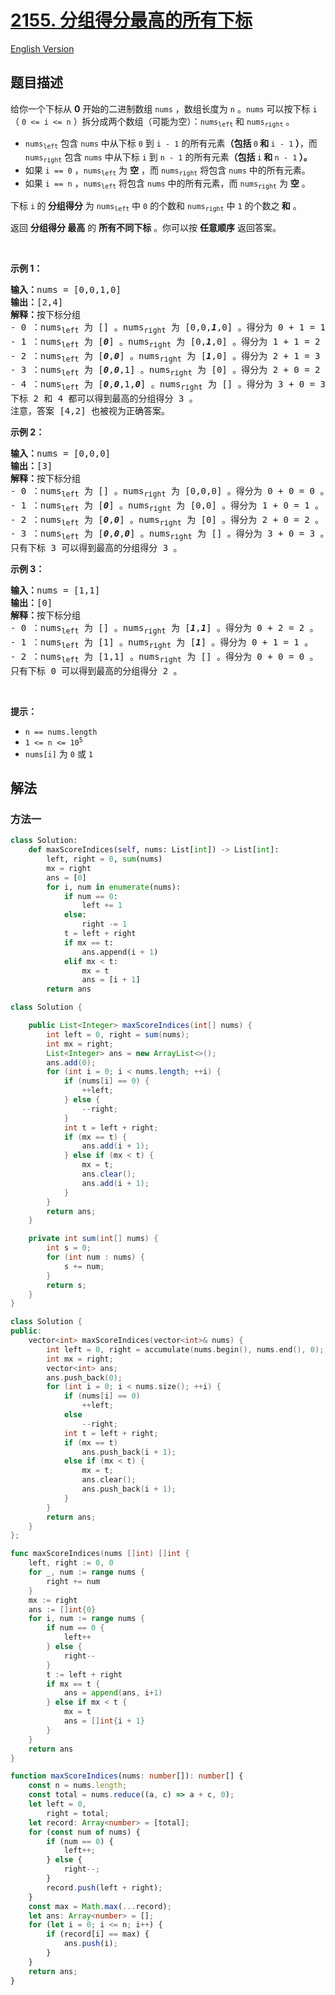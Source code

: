 # [2155. 分组得分最高的所有下标](https://leetcode.cn/problems/all-divisions-with-the-highest-score-of-a-binary-array)

[English Version](/solution/2100-2199/2155.All%20Divisions%20With%20the%20Highest%20Score%20of%20a%20Binary%20Array/README_EN.md)

## 题目描述

<!-- 这里写题目描述 -->

<p>给你一个下标从 <strong>0</strong> 开始的二进制数组 <code>nums</code> ，数组长度为 <code>n</code> 。<code>nums</code> 可以按下标 <code>i</code>（ <code>0 &lt;= i &lt;= n</code> ）拆分成两个数组（可能为空）：<code>nums<sub>left</sub></code> 和 <code>nums<sub>right</sub></code> 。</p>

<ul>
	<li><code>nums<sub>left</sub></code> 包含 <code>nums</code> 中从下标 <code>0</code> 到 <code>i - 1</code> 的所有元素<strong>（包括 </strong><code>0</code><strong> 和 </strong><code>i - 1</code><strong> ）</strong>，而 <code>nums<sub>right</sub></code> 包含 <code>nums</code> 中从下标 <code>i</code> 到 <code>n - 1</code> 的所有元素<strong>（包括 </strong><code>i</code><strong> 和 </strong><code>n - 1</code><strong> ）。</strong></li>
	<li>如果 <code>i == 0</code> ，<code>nums<sub>left</sub></code> 为 <strong>空</strong> ，而 <code>nums<sub>right</sub></code> 将包含 <code>nums</code> 中的所有元素。</li>
	<li>如果 <code>i == n</code> ，<code>nums<sub>left</sub></code> 将包含 <code>nums</code> 中的所有元素，而 <code>nums<sub>right</sub></code> 为 <strong>空</strong> 。</li>
</ul>

<p>下标 <code>i</code><strong> </strong>的<strong> 分组得分</strong> 为 <code>nums<sub>left</sub></code> 中 <code>0</code> 的个数和 <code>nums<sub>right</sub></code> 中 <code>1</code> 的个数之<strong> 和</strong> 。</p>

<p>返回 <strong>分组得分 最高</strong> 的 <strong>所有不同下标</strong> 。你可以按 <strong>任意顺序</strong> 返回答案。</p>

<p>&nbsp;</p>

<p><strong>示例 1：</strong></p>

<pre><strong>输入：</strong>nums = [0,0,1,0]
<strong>输出：</strong>[2,4]
<strong>解释：</strong>按下标分组
- 0 ：nums<sub>left</sub> 为 [] 。nums<sub>right</sub> 为 [0,0,<em><strong>1</strong></em>,0] 。得分为 0 + 1 = 1 。
- 1 ：nums<sub>left</sub> 为 [<em><strong>0</strong></em>] 。nums<sub>right</sub> 为 [0,<em><strong>1</strong></em>,0] 。得分为 1 + 1 = 2 。
- 2 ：nums<sub>left</sub> 为 [<em><strong>0</strong></em>,<em><strong>0</strong></em>] 。nums<sub>right</sub> 为 [<em><strong>1</strong></em>,0] 。得分为 2 + 1 = 3 。
- 3 ：nums<sub>left</sub> 为 [<em><strong>0</strong></em>,<em><strong>0</strong></em>,1] 。nums<sub>right</sub> 为 [0] 。得分为 2 + 0 = 2 。
- 4 ：nums<sub>left</sub> 为 [<em><strong>0</strong></em>,<em><strong>0</strong></em>,1,<em><strong>0</strong></em>] 。nums<sub>right</sub> 为 [] 。得分为 3 + 0 = 3 。
下标 2 和 4 都可以得到最高的分组得分 3 。
注意，答案 [4,2] 也被视为正确答案。</pre>

<p><strong>示例 2：</strong></p>

<pre><strong>输入：</strong>nums = [0,0,0]
<strong>输出：</strong>[3]
<strong>解释：</strong>按下标分组
- 0 ：nums<sub>left</sub> 为 [] 。nums<sub>right</sub> 为 [0,0,0] 。得分为 0 + 0 = 0 。
- 1 ：nums<sub>left</sub> 为 [<em><strong>0</strong></em>] 。nums<sub>right</sub> 为 [0,0] 。得分为 1 + 0 = 1 。
- 2 ：nums<sub>left</sub> 为 [<em><strong>0</strong></em>,<em><strong>0</strong></em>] 。nums<sub>right</sub> 为 [0] 。得分为 2 + 0 = 2 。
- 3 ：nums<sub>left</sub> 为 [<em><strong>0</strong></em>,<em><strong>0</strong></em>,<em><strong>0</strong></em>] 。nums<sub>right</sub> 为 [] 。得分为 3 + 0 = 3 。
只有下标 3 可以得到最高的分组得分 3 。
</pre>

<p><strong>示例 3：</strong></p>

<pre><strong>输入：</strong>nums = [1,1]
<strong>输出：</strong>[0]
<strong>解释：</strong>按下标分组
- 0 ：nums<sub>left</sub> 为 [] 。nums<sub>right</sub> 为 [<em><strong>1</strong></em>,<em><strong>1</strong></em>] 。得分为 0 + 2 = 2 。
- 1 ：nums<sub>left</sub> 为 [1] 。nums<sub>right</sub> 为 [<em><strong>1</strong></em>] 。得分为 0 + 1 = 1 。
- 2 ：nums<sub>left</sub> 为 [1,1] 。nums<sub>right</sub> 为 [] 。得分为 0 + 0 = 0 。
只有下标 0 可以得到最高的分组得分 2 。
</pre>

<p>&nbsp;</p>

<p><strong>提示：</strong></p>

<ul>
	<li><code>n == nums.length</code></li>
	<li><code>1 &lt;= n &lt;= 10<sup>5</sup></code></li>
	<li><code>nums[i]</code> 为 <code>0</code> 或 <code>1</code></li>
</ul>

## 解法

### 方法一

<!-- tabs:start -->

```python
class Solution:
    def maxScoreIndices(self, nums: List[int]) -> List[int]:
        left, right = 0, sum(nums)
        mx = right
        ans = [0]
        for i, num in enumerate(nums):
            if num == 0:
                left += 1
            else:
                right -= 1
            t = left + right
            if mx == t:
                ans.append(i + 1)
            elif mx < t:
                mx = t
                ans = [i + 1]
        return ans
```

```java
class Solution {

    public List<Integer> maxScoreIndices(int[] nums) {
        int left = 0, right = sum(nums);
        int mx = right;
        List<Integer> ans = new ArrayList<>();
        ans.add(0);
        for (int i = 0; i < nums.length; ++i) {
            if (nums[i] == 0) {
                ++left;
            } else {
                --right;
            }
            int t = left + right;
            if (mx == t) {
                ans.add(i + 1);
            } else if (mx < t) {
                mx = t;
                ans.clear();
                ans.add(i + 1);
            }
        }
        return ans;
    }

    private int sum(int[] nums) {
        int s = 0;
        for (int num : nums) {
            s += num;
        }
        return s;
    }
}
```

```cpp
class Solution {
public:
    vector<int> maxScoreIndices(vector<int>& nums) {
        int left = 0, right = accumulate(nums.begin(), nums.end(), 0);
        int mx = right;
        vector<int> ans;
        ans.push_back(0);
        for (int i = 0; i < nums.size(); ++i) {
            if (nums[i] == 0)
                ++left;
            else
                --right;
            int t = left + right;
            if (mx == t)
                ans.push_back(i + 1);
            else if (mx < t) {
                mx = t;
                ans.clear();
                ans.push_back(i + 1);
            }
        }
        return ans;
    }
};
```

```go
func maxScoreIndices(nums []int) []int {
	left, right := 0, 0
	for _, num := range nums {
		right += num
	}
	mx := right
	ans := []int{0}
	for i, num := range nums {
		if num == 0 {
			left++
		} else {
			right--
		}
		t := left + right
		if mx == t {
			ans = append(ans, i+1)
		} else if mx < t {
			mx = t
			ans = []int{i + 1}
		}
	}
	return ans
}
```

```ts
function maxScoreIndices(nums: number[]): number[] {
    const n = nums.length;
    const total = nums.reduce((a, c) => a + c, 0);
    let left = 0,
        right = total;
    let record: Array<number> = [total];
    for (const num of nums) {
        if (num == 0) {
            left++;
        } else {
            right--;
        }
        record.push(left + right);
    }
    const max = Math.max(...record);
    let ans: Array<number> = [];
    for (let i = 0; i <= n; i++) {
        if (record[i] == max) {
            ans.push(i);
        }
    }
    return ans;
}
```

<!-- tabs:end -->

<!-- end -->
